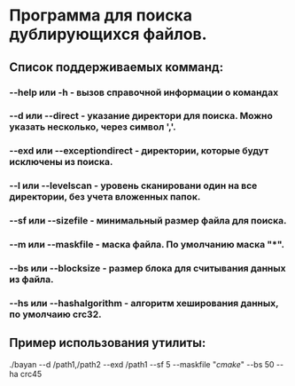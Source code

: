 # Программа для поиска дублирующихся файлов.

## Список поддерживаемых комманд:

### --help или -h  - вызов справочной информации о командах
### --d  или --direct - указание директори для поиска. Можно указать несколько, через символ ','.
### --exd или --exceptiondirect - директории, которые будут исключены из поиска.
### --l или --levelscan  - уровень сканировани один на все директории, без учета вложенных папок.
### --sf или --sizefile  - минимальный размер файла для поиска.
### --m или --maskfile   - маска файла. По умолчанию маска "*".
### --bs или --blocksize  - размер блока для считывания данных из файла.
### --hs или --hashalgorithm - алгоритм хеширования данных, по умолчаию crc32.

## Пример использования утилиты:
./bayan --d /path1,/path2 --exd /path1 --sf 5 --maskfile "*cmake*"  --bs 50  --ha crc45
